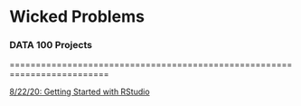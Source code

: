# Wicked Problems

### DATA 100 Projects
=========================================================================

[8/22/20: Getting Started with RStudio](08_22_20.md) 
